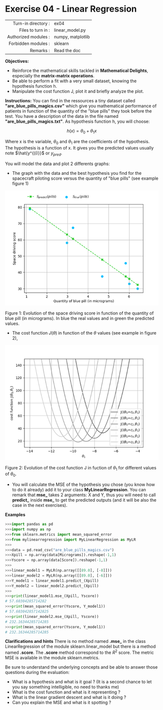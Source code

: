 # Exercise 04 - Linear Regression

|                         |                    |
| -----------------------:| ------------------ |
|   Turn-in directory :    |  ex04              |
|   Files to turn in :    |  linear\_model.py  |
|   Authorized modules :    |  numpy, matplotlib |
|   Forbidden modules :    |  sklearn           |
|   Remarks :             |  Read the doc      |

**Objectives:** 
* Reinforce the mathematical skills tackled in **Mathematical Delights**, especially the __matrix-matrix operations__.
* Be able to perform a fit with a very small dataset, knowing the hypothesis function h.
* Manipulate the cost function J, plot it and briefly analyze the plot.


**Instructions:**
You can find in the ressources a tiny dataset called __"are_blue_pills_magics.csv"__ which give you mathematical performance of patients in function of the quantity of the "blue pills" they took before the test. You have a description of the data in the file named __"are_blue_pills_magics.txt"__.
As hypothesis function h, you will choose:

$$
h(x) = \theta_0 + \theta_1x
$$

Where x is the variable, $\theta_0$ and $\theta_1$ are the coefficients of the hypothesis. The hypothesis is a function of x. It gives you the predicted values usually note $\hat{y^{(i)}}$ or $y_{pred}$.

You will model the data and plot 2 differents graphs:
* The graph with the data and the best hypothesis you find for the spacecraft piloting score versus the quantity of "blue pills" (see example figure 1)

<img src="day01/assets/ex04_score_vs_bluepills.png" />

Figure 1: Evolution of the space driving score in function of the quantity of blue pill (in micrograms). In blue the real values and in green the predicted values.

* The cost function $J(\theta)$ in function of the $\theta$ values (see example in figure 2),

<img src="day01/assets/ex04_J_vs_t1.png" />

Figure 2: Evolution of the cost function J in fuction of $\theta_1$ for different values of $\theta_0$.

* You will calculate the MSE of the hypothesis you chose (you know how to do it already) add it to your class **MyLinearRegression**. You can remark that **mse_** takes 2 arguments: X and Y, thus you will need to call **predict_** inside **mse_** to get the predicted outputs (and it will be also the case in the next exercises).

**Examples**
```python
>>>import pandas as pd
>>>import numpy as np
>>>from sklearn.metrics import mean_squared_error
>>>from mylinearregression import MyLinearRegression as MyLR
>>>
>>>data = pd.read_csv("are_blue_pills_magics.csv")
>>>Xpill = np.array(data[Micrograms]).reshape(-1,1)
>>>Yscore = np.array(data[Score]).reshape(-1,1)
>>>
>>>linear_model1 = MyLR(np.array([[89.0], [-8]]))
>>>linear_model2 = MyLR(np.array([[89.0], [-6]]))
>>>Y_model1 = linear_model1.predict_(Xpill)
>>>Y_model2 = linear_model2.predict_(Xpill)
>>>
>>>print(linear_model1.mse_(Xpill, Yscore))
# 57.60304285714282
>>>print(mean_squared_error(Yscore, Y_model1))
# 57.603042857142825
>>>print(linear_model2.mse_(Xpill, Yscore))
# 232.16344285714285
>>>print(mean_squared_error(Yscore, Y_model1))
# 232.16344285714285
```

**Clarifications and hints**
There is no method named __.mse\___ in the class LinearRegression of the module sklearn.linear_model but there is a method named __.score__. The __.score__ method correspond to the $R^2$ score. The metric MSE is available in the module sklearn.metrics.

Be sure to understand the underlying concepts and be able to answer those questions during the evaluation:
* What is a hypothesis and what is it goal ? (It is a second chance to let you say something intelligible, no need to thanks me)
* What is the cost function and what is it representing ?
* What is the linear gradient descent and what is it doing ?
* Can you explain the MSE and what is it spotting ?

